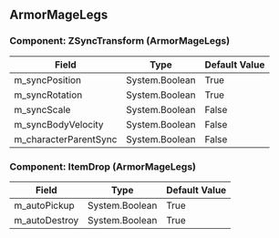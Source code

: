## ArmorMageLegs

### Component: ZSyncTransform (ArmorMageLegs)

|Field|Type|Default Value|
|-----|----|-------------|
|m_syncPosition|System.Boolean|True|
|m_syncRotation|System.Boolean|True|
|m_syncScale|System.Boolean|False|
|m_syncBodyVelocity|System.Boolean|False|
|m_characterParentSync|System.Boolean|False|

### Component: ItemDrop (ArmorMageLegs)

|Field|Type|Default Value|
|-----|----|-------------|
|m_autoPickup|System.Boolean|True|
|m_autoDestroy|System.Boolean|True|

